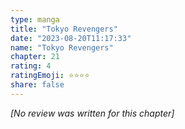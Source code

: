 ```yaml
---
type: manga
title: "Tokyo Revengers"
date: "2023-08-20T11:17:33"
name: "Tokyo Revengers"
chapter: 21
rating: 4
ratingEmoji: ⭐️⭐️⭐️⭐️
share: false
---
```


_[No review was written for this chapter]_
